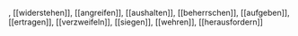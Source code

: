 , [[widerstehen]], [[angreifen]], [[aushalten]], [[beherrschen]], [[aufgeben]], [[ertragen]], [[verzweifeln]], [[siegen]], [[wehren]], [[herausfordern]]